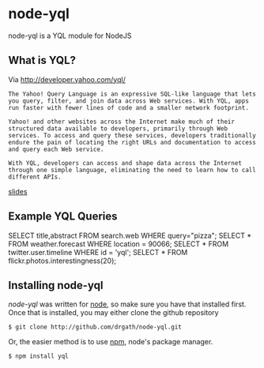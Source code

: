 node-yql
========

node-yql is a YQL module for NodeJS

What is YQL?
------------

Via http://developer.yahoo.com/yql/

	The Yahoo! Query Language is an expressive SQL-like language that lets you query, filter, and join data across Web services. With YQL, apps run faster with fewer lines of code and a smaller network footprint.

	Yahoo! and other websites across the Internet make much of their structured data available to developers, primarily through Web services. To access and query these services, developers traditionally endure the pain of locating the right URLs and documentation to access and query each Web service.

	With YQL, developers can access and shape data across the Internet through one simple language, eliminating the need to learn how to call different APIs.

[slides](http://drgath.github.com/talks/20100515_MusicHackday/index.html)

Example YQL Queries
-------------------
SELECT title,abstract FROM search.web WHERE query="pizza";
SELECT * FROM weather.forecast WHERE location = 90066;
SELECT * FROM twitter.user.timeline WHERE id = 'yql';
SELECT * FROM flickr.photos.interestingness(20);

Installing node-yql
-------------------

*node-yql* was written for [node](http://nodejs.org), so make sure you have that installed
first. Once that is installed, you may either clone the github repository

	$ git clone http://github.com/drgath/node-yql.git

Or, the easier method is to use [npm](http://github.com/isaacs/npm), node's package manager.

    $ npm install yql
